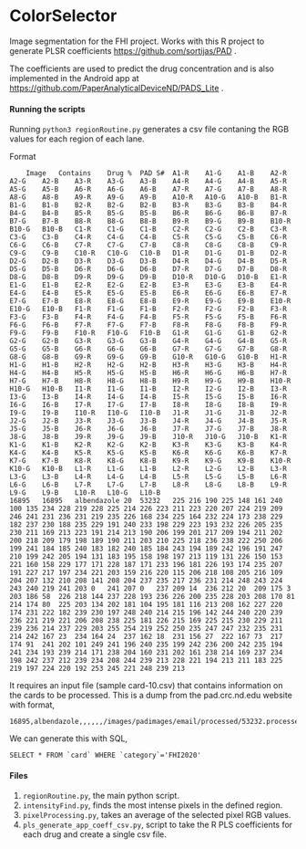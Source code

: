 # ColorSelector
Image segmentation for the FHI project. Works with this R project to generate PLSR coefficients https://github.com/sortijas/PAD .

The coefficients are used to predict the drug concentration and is also implemented in the Android app at https://github.com/PaperAnalyticalDeviceND/PADS_Lite .

#### Running the scripts
Running ```python3 regionRoutine.py``` generates a csv file contaning the RGB values for each region of each lane. 

Format
```
	Image	Contains	Drug %	PAD S#	A1-R	A1-G	A1-B	A2-R	A2-G	A2-B	A3-R	A3-G	A3-B	A4-R	A4-G	A4-B	A5-R	A5-G	A5-B	A6-R	A6-G	A6-B	A7-R	A7-G	A7-B	A8-R	A8-G	A8-B	A9-R	A9-G	A9-B	A10-R	A10-G	A10-B	B1-R	B1-G	B1-B	B2-R	B2-G	B2-B	B3-R	B3-G	B3-B	B4-R	B4-G	B4-B	B5-R	B5-G	B5-B	B6-R	B6-G	B6-B	B7-R	B7-G	B7-B	B8-R	B8-G	B8-B	B9-R	B9-G	B9-B	B10-R	B10-G	B10-B	C1-R	C1-G	C1-B	C2-R	C2-G	C2-B	C3-R	C3-G	C3-B	C4-R	C4-G	C4-B	C5-R	C5-G	C5-B	C6-R	C6-G	C6-B	C7-R	C7-G	C7-B	C8-R	C8-G	C8-B	C9-R	C9-G	C9-B	C10-R	C10-G	C10-B	D1-R	D1-G	D1-B	D2-R	D2-G	D2-B	D3-R	D3-G	D3-B	D4-R	D4-G	D4-B	D5-R	D5-G	D5-B	D6-R	D6-G	D6-B	D7-R	D7-G	D7-B	D8-R	D8-G	D8-B	D9-R	D9-G	D9-B	D10-R	D10-G	D10-B	E1-R	E1-G	E1-B	E2-R	E2-G	E2-B	E3-R	E3-G	E3-B	E4-R	E4-G	E4-B	E5-R	E5-G	E5-B	E6-R	E6-G	E6-B	E7-R	E7-G	E7-B	E8-R	E8-G	E8-B	E9-R	E9-G	E9-B	E10-R	E10-G	E10-B	F1-R	F1-G	F1-B	F2-R	F2-G	F2-B	F3-R	F3-G	F3-B	F4-R	F4-G	F4-B	F5-R	F5-G	F5-B	F6-R	F6-G	F6-B	F7-R	F7-G	F7-B	F8-R	F8-G	F8-B	F9-R	F9-G	F9-B	F10-R	F10-G	F10-B	G1-R	G1-G	G1-B	G2-R	G2-G	G2-B	G3-R	G3-G	G3-B	G4-R	G4-G	G4-B	G5-R	G5-G	G5-B	G6-R	G6-G	G6-B	G7-R	G7-G	G7-B	G8-R	G8-G	G8-B	G9-R	G9-G	G9-B	G10-R	G10-G	G10-B	H1-R	H1-G	H1-B	H2-R	H2-G	H2-B	H3-R	H3-G	H3-B	H4-R	H4-G	H4-B	H5-R	H5-G	H5-B	H6-R	H6-G	H6-B	H7-R	H7-G	H7-B	H8-R	H8-G	H8-B	H9-R	H9-G	H9-B	H10-R	H10-G	H10-B	I1-R	I1-G	I1-B	I2-R	I2-G	I2-B	I3-R	I3-G	I3-B	I4-R	I4-G	I4-B	I5-R	I5-G	I5-B	I6-R	I6-G	I6-B	I7-R	I7-G	I7-B	I8-R	I8-G	I8-B	I9-R	I9-G	I9-B	I10-R	I10-G	I10-B	J1-R	J1-G	J1-B	J2-R	J2-G	J2-B	J3-R	J3-G	J3-B	J4-R	J4-G	J4-B	J5-R	J5-G	J5-B	J6-R	J6-G	J6-B	J7-R	J7-G	J7-B	J8-R	J8-G	J8-B	J9-R	J9-G	J9-B	J10-R	J10-G	J10-B	K1-R	K1-G	K1-B	K2-R	K2-G	K2-B	K3-R	K3-G	K3-B	K4-R	K4-G	K4-B	K5-R	K5-G	K5-B	K6-R	K6-G	K6-B	K7-R	K7-G	K7-B	K8-R	K8-G	K8-B	K9-R	K9-G	K9-B	K10-R	K10-G	K10-B	L1-R	L1-G	L1-B	L2-R	L2-G	L2-B	L3-R	L3-G	L3-B	L4-R	L4-G	L4-B	L5-R	L5-G	L5-B	L6-R	L6-G	L6-B	L7-R	L7-G	L7-B	L8-R	L8-G	L8-B	L9-R	L9-G	L9-B	L10-R	L10-G	L10-B																																																																																																																																																																																																																																																																																																																																																																												
16895	16895	albendazole	20	53232	225	216	190	225	148	161	240	100	135	234	228	219	228	225	214	226	223	211	223	220	207	224	219	209	246	241	231	236	231	219	235	226	168	234	225	164	232	224	173	238	229	182	237	230	188	235	229	191	240	233	198	229	223	193	232	226	205	235	230	211	169	213	223	191	214	213	190	206	199	201	217	209	194	211	202	200	218	209	179	198	189	190	211	203	210	225	218	236	238	222	250	206	199	241	184	185	240	183	182	240	185	184	243	194	189	242	196	191	247	210	199	242	205	194	131	183	195	158	198	197	213	119	131	226	150	153	221	160	158	229	177	171	228	187	171	233	196	181	226	193	174	235	207	191	227	217	197	234	221	203	159	216	220	115	206	218	108	205	216	109	204	207	132	210	208	141	208	204	237	235	217	236	231	214	248	243	224	243	240	219	241	203	0	241	207	0	237	209	14	236	212	20	209	175	3	203	186	58	226	218	144	237	228	193	236	226	200	235	228	203	208	170	81	214	174	80	225	203	134	202	181	104	195	181	116	213	208	162	227	220	174	231	222	182	239	230	197	248	240	214	215	196	142	244	240	220	239	236	221	219	221	206	208	238	225	181	226	215	169	225	215	230	229	211	239	236	214	237	229	203	255	254	219	252	250	235	247	247	232	235	231	214	242	167	23	234	164	24	237	162	18	231	156	27	222	167	73	217	174	91	241	202	101	249	241	196	240	235	199	242	236	200	242	235	194	241	234	193	239	214	171	238	204	160	231	202	161	238	214	169	237	234	198	242	237	212	239	234	208	244	239	213	228	221	194	213	211	183	225	219	197	224	220	192	253	245	221	248	239	213																																																																																																																																																																																																																																																																																																																																																																												
```

It requires an input file (sample card-10.csv) that contains information on the cards to be processed. This is a dump from the pad.crc.nd.edu website with format,
```
16895,albendazole,,,,,,/images/padimages/email/processed/53232.processed.png,,,,,,,,,,53232,20
```

We can generate this with SQL,
```
SELECT * FROM `card` WHERE `category`='FHI2020'
```

#### Files
1. ```regionRoutine.py```, the main python script.
1. ```intensityFind.py```, finds the most intense pixels in the defined region.
1. ```pixelProcessing.py```, takes an average of the selected pixel RGB values.
1. ```pls_generate_app_coeff_csv.py```, script to take the R PLS coefficients for each drug and create a single csv file.
